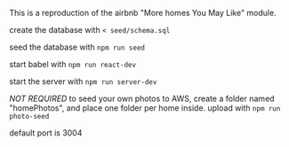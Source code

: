 This is a reproduction of the airbnb "More homes You May Like" module.

create the database with ```< seed/schema.sql```

seed the database with ```npm run seed```

start babel with ```npm run react-dev```

start the server with ```npm run server-dev```

*NOT REQUIRED* to seed your own photos to AWS, create a folder named "homePhotos", and place one folder per home inside. upload with ```npm run photo-seed```

default port is 3004